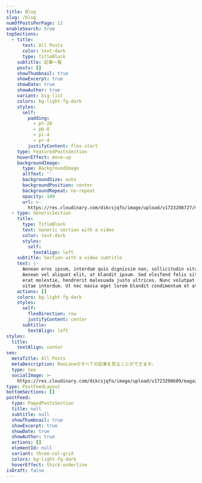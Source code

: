 ```yaml
---
title: Blog
slug: /blog
numOfPostsPerPage: 12
enableSearch: true
topSections:
  - title:
      text: All Posts
      color: text-dark
      type: TitleBlock
    subtitle: 記事一覧
    posts: []
    showThumbnail: true
    showExcerpt: true
    showDate: true
    showAuthor: true
    variant: big-list
    colors: bg-light-fg-dark
    styles:
      self:
        padding:
          - pt-28
          - pb-0
          - pl-4
          - pr-4
        justifyContent: flex-start
    type: FeaturedPostsSection
    hoverEffect: move-up
    backgroundImage:
      type: BackgroundImage
      altText: ''
      backgroundSize: auto
      backgroundPosition: center
      backgroundRepeat: no-repeat
      opacity: 100
      url: >-
        https://res.cloudinary.com/dikcsjqfo/image/upload/v1723208727/magazine_background_kibsht.svg
  - type: GenericSection
    title:
      type: TitleBlock
      text: Generic section with a video
      color: text-dark
      styles:
        self:
          textAlign: left
    subtitle: Section with a video subtitle
    text: |-
      Aenean eros ipsum, interdum quis dignissim non, sollicitudin vitae nisl.
      Aenean vel aliquet elit, at blandit ipsum. Sed eleifend felis sit amet
      erat molestie, hendrerit malesuada justo ultrices. Nunc volutpat at erat
      vitae interdum. Ut nec massa eget lorem blandit condimentum et at risus.
    actions: []
    colors: bg-light-fg-dark
    styles:
      self:
        flexDirection: row
        justifyContent: center
      subtitle:
        textAlign: left
styles:
  title:
    textAlign: center
seo:
  metaTitle: All Posts
  metaDescription: RooLoneのすべての記事を見ることができます。
  type: Seo
  socialImage: >-
    https://res.cloudinary.com/dikcsjqfo/image/upload/v1723208689/magazine_thumbnail_cmafx9.svg
type: PostFeedLayout
bottomSections: []
postFeed:
  type: PagedPostsSection
  title: null
  subtitle: null
  showThumbnail: true
  showExcerpt: true
  showDate: true
  showAuthor: true
  actions: []
  elementId: null
  variant: three-col-grid
  colors: bg-light-fg-dark
  hoverEffect: thick-underline
isDraft: false
---
```

